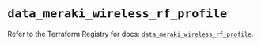 # `data_meraki_wireless_rf_profile`

Refer to the Terraform Registry for docs: [`data_meraki_wireless_rf_profile`](https://registry.terraform.io/providers/ciscodevnet/meraki/1.7.1/docs/data-sources/wireless_rf_profile).
